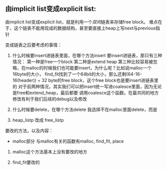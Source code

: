## 由implicit list变成explicit list:
由implicit list变成explicit list，就是利用一个*双向*链表来存储free block。
难点在于，这个链表不能用现成的数据结构，甚至要直接上heap上写next与previous指针

变成链表之后要考虑的事情：
1. 什么时候要insert进链表里面，在哪个方法insert
    要insert进链表，那只有三种情况：
    第一种是free一个block
    第二种是extend heap
    第三种比较容易被忽略，在malloc的时候我们也可能要insert，为什么呢？比如说malloc一个16byte的大小，
    find_fit找到了一个64bit的大小，那么还剩(64-16-16(header)) = 32 byte的free block，这个free
    block也是要insert进链表里的
    对于前两种情况，其实我们可以把insert统一写进coalesce里面，因为无论是free和extend_heap，最后都要
    调用coalesce这个函数。在最共同的地方修改有利于我们后续的debug以及修改

2. 什么时候要delete，在哪个方法delete
    我选择不在malloc里面delete，而是


1. heap_listp 改成 free_listp

要改的方法，以及内容：
+ malloc部分
与malloc有关的函数有malloc, find_fit, place

1. malloc这个方法基本上没有要改的地方

2. find_fit要改的
